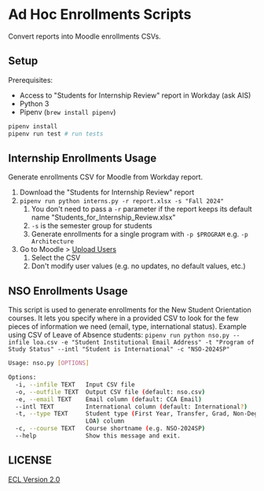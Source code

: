 # Ad Hoc Enrollments Scripts

Convert reports into Moodle enrollments CSVs.

## Setup

Prerequisites:

- Access to "Students for Internship Review" report in Workday (ask AIS)
- Python 3
- Pipenv (`brew install pipenv`)

```sh
pipenv install
pipenv run test # run tests
```

## Internship Enrollments Usage

Generate enrollments CSV for Moodle from Workday report.

1. Download the "Students for Internship Review" report
1. `pipenv run python interns.py -r report.xlsx -s "Fall 2024"`
    1. You don't need to pass a `-r` parameter if the report keeps its default name "Students_for_Internship_Review.xlsx"
    1. `-s` is the semester group for students
    1. Generate enrollments for a single program with `-p $PROGRAM` e.g. `-p Architecture`
1. Go to Moodle > [Upload Users](https://moodle.cca.edu/admin/tool/uploaduser/index.php)
    1. Select the CSV
    1. Don't modify user values (e.g. no updates, no default values, etc.)

## NSO Enrollments Usage

This script is used to generate enrollments for the New Student Orientation courses. It lets you specify where in a provided CSV to look for the few pieces of information we need (email, type, international status). Example using CSV of Leave of Absence students: `pipenv run python nso.py --infile loa.csv -e "Student Institutional Email Address" -t "Program of Study Status" --intl "Student is International" -c "NSO-2024SP"`

```sh
Usage: nso.py [OPTIONS]

Options:
  -i, --infile TEXT   Input CSV file
  -o, --outfile TEXT  Output CSV file (default: nso.csv)
  -e, --email TEXT    Email column (default: CCA Email)
  --intl TEXT         International column (default: International?)
  -t, --type TEXT     Student type (First Year, Transfer, Grad, Non-Degree,
                      LOA) column
  -c, --course TEXT   Course shortname (e.g. NSO-2024SP)
  --help              Show this message and exit.
```

## LICENSE

[ECL Version 2.0](https://opensource.org/licenses/ECL-2.0)
